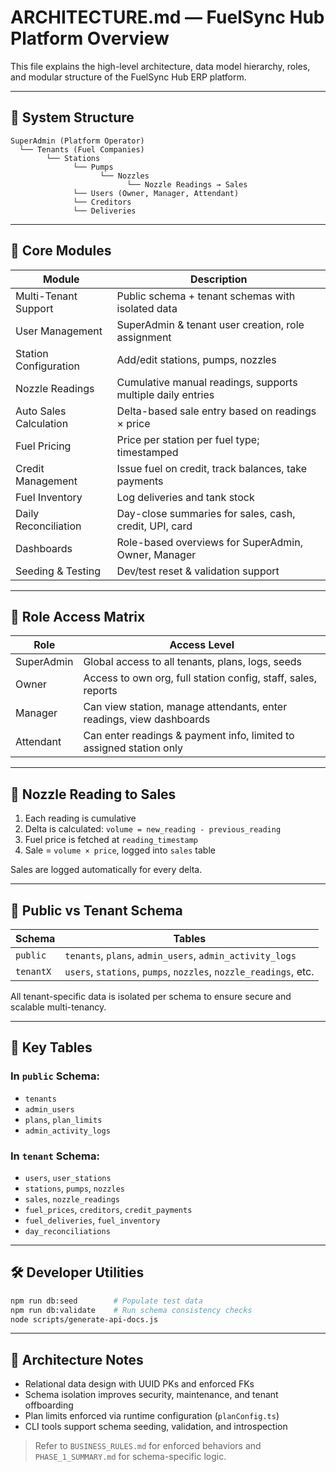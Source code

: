 # ARCHITECTURE.md — FuelSync Hub Platform Overview

This file explains the high-level architecture, data model hierarchy, roles, and modular structure of the FuelSync Hub ERP platform.

---

## 🧱 System Structure

```text
SuperAdmin (Platform Operator)
  └── Tenants (Fuel Companies)
        └── Stations
              └── Pumps
                    └── Nozzles
                          └── Nozzle Readings → Sales
              └── Users (Owner, Manager, Attendant)
              └── Creditors
              └── Deliveries
```

---

## 🧩 Core Modules

| Module                 | Description                                                 |
| ---------------------- | ----------------------------------------------------------- |
| Multi-Tenant Support   | Public schema + tenant schemas with isolated data           |
| User Management        | SuperAdmin & tenant user creation, role assignment          |
| Station Configuration  | Add/edit stations, pumps, nozzles                           |
| Nozzle Readings        | Cumulative manual readings, supports multiple daily entries |
| Auto Sales Calculation | Delta-based sale entry based on readings × price            |
| Fuel Pricing           | Price per station per fuel type; timestamped                |
| Credit Management      | Issue fuel on credit, track balances, take payments         |
| Fuel Inventory         | Log deliveries and tank stock                               |
| Daily Reconciliation   | Day-close summaries for sales, cash, credit, UPI, card      |
| Dashboards             | Role-based overviews for SuperAdmin, Owner, Manager         |
| Seeding & Testing      | Dev/test reset & validation support                         |

---

## 🔐 Role Access Matrix

| Role       | Access Level                                                         |
| ---------- | -------------------------------------------------------------------- |
| SuperAdmin | Global access to all tenants, plans, logs, seeds                     |
| Owner      | Access to own org, full station config, staff, sales, reports        |
| Manager    | Can view station, manage attendants, enter readings, view dashboards |
| Attendant  | Can enter readings & payment info, limited to assigned station only  |

---

## 🧠 Nozzle Reading to Sales

1. Each reading is cumulative
2. Delta is calculated: `volume = new_reading - previous_reading`
3. Fuel price is fetched at `reading_timestamp`
4. Sale = `volume × price`, logged into `sales` table

Sales are logged automatically for every delta.

---

## 🔌 Public vs Tenant Schema

| Schema    | Tables                                                           |
| --------- | ---------------------------------------------------------------- |
| `public`  | `tenants`, `plans`, `admin_users`, `admin_activity_logs`         |
| `tenantX` | `users`, `stations`, `pumps`, `nozzles`, `nozzle_readings`, etc. |

All tenant-specific data is isolated per schema to ensure secure and scalable multi-tenancy.

---

## 📂 Key Tables

### In `public` Schema:

* `tenants`
* `admin_users`
* `plans`, `plan_limits`
* `admin_activity_logs`

### In `tenant` Schema:

* `users`, `user_stations`
* `stations`, `pumps`, `nozzles`
* `sales`, `nozzle_readings`
* `fuel_prices`, `creditors`, `credit_payments`
* `fuel_deliveries`, `fuel_inventory`
* `day_reconciliations`

---

## 🛠 Developer Utilities

```bash
npm run db:seed        # Populate test data
npm run db:validate    # Run schema consistency checks
node scripts/generate-api-docs.js
```

---

## 📌 Architecture Notes

* Relational data design with UUID PKs and enforced FKs
* Schema isolation improves security, maintenance, and tenant offboarding
* Plan limits enforced via runtime configuration (`planConfig.ts`)
* CLI tools support schema seeding, validation, and introspection

> Refer to `BUSINESS_RULES.md` for enforced behaviors and `PHASE_1_SUMMARY.md` for schema-specific logic.
